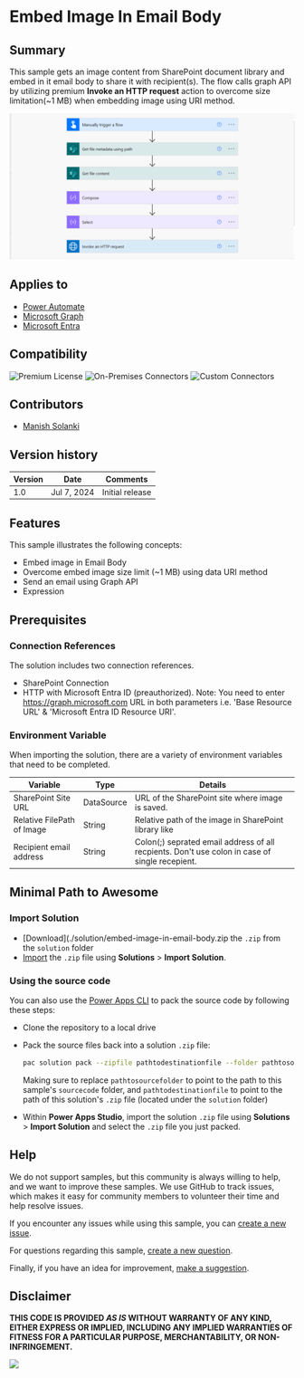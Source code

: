 # Embed Image In Email Body

## Summary

This sample gets an image content from SharePoint document library and embed in it email body to share it with recipient(s). The flow calls graph API by utilizing premium **Invoke an HTTP request** action to overcome size limitation(~1 MB) when embedding image using URI method.

![Flow overview](./assets/flow-overview.png)


## Applies to

* [Power Automate](https://docs.microsoft.com/power-automate/)
* [Microsoft Graph](https://learn.microsoft.com/en-us/graph/)
* [Microsoft Entra](https://learn.microsoft.com/en-us/entra/)

## Compatibility

![Premium License](https://img.shields.io/badge/Premium%20License-Required-green.svg "Premium license is required")
![On-Premises Connectors](https://img.shields.io/badge/On--Premises%20Connectors-No-green.svg "Does not use on-premise connectors")
![Custom Connectors](https://img.shields.io/badge/Custom%20Connectors-Not%20Required-green.svg "Does not use custom connectors")


## Contributors

* [Manish Solanki](https://github.com/Solanki-Manish)


## Version history

Version|Date|Comments
-------|----|--------
1.0|Jul 7, 2024|Initial release


## Features

This sample illustrates the following concepts:

* Embed image in Email Body
* Overcome embed image size limit (~1 MB) using data URI method
* Send an email using Graph API
* Expression


## Prerequisites

### Connection References
The solution includes two connection references.
* SharePoint Connection
* HTTP with Microsoft Entra ID (preauthorized). Note: You need to enter https://graph.microsoft.com URL in both parameters i.e. 'Base Resource URL' & 'Microsoft Entra ID Resource URI'.

### Environment Variable
When importing the solution, there are a variety of environment variables that need to be completed.

Variable|Type|Details
-------|----|--------
SharePoint Site URL | DataSource | URL of the SharePoint site where image is saved.
Relative FilePath of Image | String | Relative path of the image in SharePoint library like 
Recipient email address | String | Colon(;) seprated email address of all recpients. Don't use colon in case of single recepient.


## Minimal Path to Awesome

### Import Solution

* [Download](./solution/embed-image-in-email-body.zip the `.zip` from the `solution` folder
* [Import](https://learn.microsoft.com/en-us/power-apps/maker/data-platform/import-update-export-solutions) the `.zip` file using **Solutions** > **Import Solution**.


### Using the source code

You can also use the [Power Apps CLI](https://docs.microsoft.com/powerapps/developer/data-platform/powerapps-cli) to pack the source code by following these steps:

* Clone the repository to a local drive
* Pack the source files back into a solution `.zip` file:

  ```bash
  pac solution pack --zipfile pathtodestinationfile --folder pathtosourcefolder --processCanvasApps
  ```

  Making sure to replace `pathtosourcefolder` to point to the path to this sample's `sourcecode` folder, and `pathtodestinationfile` to point to the path of this solution's `.zip` file (located under the `solution` folder)
* Within **Power Apps Studio**, import the solution `.zip` file using **Solutions** > **Import Solution** and select the `.zip` file you just packed.

## Help

We do not support samples, but this community is always willing to help, and we want to improve these samples. We use GitHub to track issues, which makes it easy for  community members to volunteer their time and help resolve issues.

If you encounter any issues while using this sample, you can [create a new issue](https://github.com/pnp/powerapps-samples/issues/new?assignees=&labels=Needs%3A+Triage+%3Amag%3A%2Ctype%3Abug-suspected&template=bug-report.yml&sample=embed-image-in-email-body&authors=@Solanki-Manish&title=embed-image-in-email-body).

For questions regarding this sample, [create a new question](https://github.com/pnp/powerapps-samples/issues/new?assignees=&labels=Needs%3A+Triage+%3Amag%3A%2Ctype%3Abug-suspected&template=question.yml&sample=embed-image-in-email-body&authors=@Solanki-Manish&title=embed-image-in-email-body).

Finally, if you have an idea for improvement, [make a suggestion](https://github.com/pnp/powerapps-samples/issues/new?assignees=&labels=Needs%3A+Triage+%3Amag%3A%2Ctype%3Abug-suspected&template=suggestion.yml&sample=embed-image-in-email-body&authors=@Solanki-Manish&title=embed-image-in-email-body).

## Disclaimer

**THIS CODE IS PROVIDED *AS IS* WITHOUT WARRANTY OF ANY KIND, EITHER EXPRESS OR IMPLIED, INCLUDING ANY IMPLIED WARRANTIES OF FITNESS FOR A PARTICULAR PURPOSE, MERCHANTABILITY, OR NON-INFRINGEMENT.**

<img src="https://m365-visitor-stats.azurewebsites.net/powerplatform-samples/samples/embed-image-in-email-body" aria-hidden="true" />
